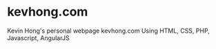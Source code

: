 # kevhong.com
Kevin Hong's personal webpage kevhong.com
Using HTML, CSS, PHP, Javascript, AngularJS
